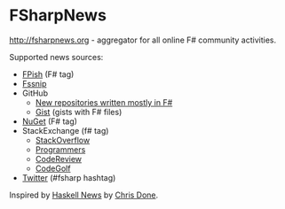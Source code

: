FSharpNews
==========

http://fsharpnews.org - aggregator for all online F# community activities.

Supported news sources:
* [FPish](http://fpish.net/) (F# tag)
* [Fssnip](http://fssnip.net/)
* GitHub
    - [New repositories written mostly in F#](https://github.com/search?q=language%3AF%23&type=Repositories)
	- [Gist](https://gist.github.com/) (gists with F# files)
* [NuGet](http://www.nuget.org/) (F# tag)
* StackExchange (f# tag)
	- [StackOverflow](http://stackoverflow.com/)
	- [Programmers](http://programmers.stackexchange.com/)
	- [CodeReview](http://codereview.stackexchange.com/)
	- [CodeGolf](http://codegolf.stackexchange.com/)
* [Twitter](https://twitter.com/) (#fsharp hashtag)

Inspired by [Haskell News](http://haskellnews.org/) by [Chris Done](http://chrisdone.com/).
